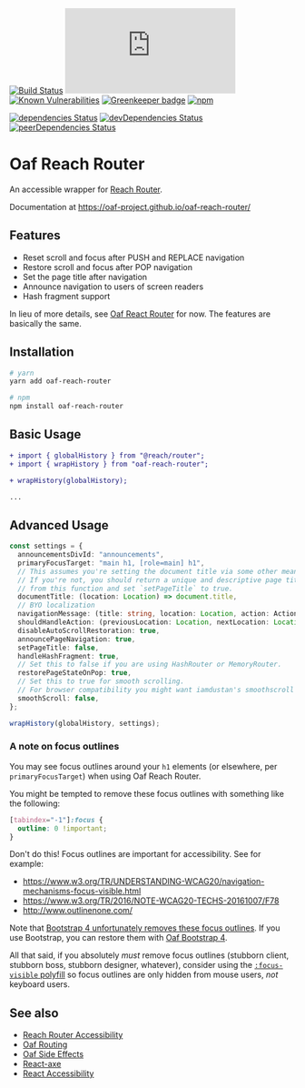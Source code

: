 [![Build Status](https://travis-ci.org/oaf-project/oaf-reach-router.svg?branch=master)](https://travis-ci.org/oaf-project/oaf-reach-router)
[![type-coverage](https://img.shields.io/badge/dynamic/json.svg?label=type-coverage&prefix=%E2%89%A5&suffix=%&query=$.typeCoverage.atLeast&uri=https%3A%2F%2Fraw.githubusercontent.com%2Foaf-project%2Foaf-reach-router%2Fmaster%2Fpackage.json)](https://github.com/plantain-00/type-coverage)
[![Known Vulnerabilities](https://snyk.io/test/github/oaf-project/oaf-reach-router/badge.svg?targetFile=package.json)](https://snyk.io/test/github/oaf-project/oaf-reach-router?targetFile=package.json)
[![Greenkeeper badge](https://badges.greenkeeper.io/oaf-project/oaf-reach-router.svg)](https://greenkeeper.io/)
[![npm](https://img.shields.io/npm/v/oaf-reach-router.svg)](https://www.npmjs.com/package/oaf-reach-router)

[![dependencies Status](https://david-dm.org/oaf-project/oaf-reach-router/status.svg)](https://david-dm.org/oaf-project/oaf-reach-router)
[![devDependencies Status](https://david-dm.org/oaf-project/oaf-reach-router/dev-status.svg)](https://david-dm.org/oaf-project/oaf-reach-router?type=dev)
[![peerDependencies Status](https://david-dm.org/oaf-project/oaf-reach-router/peer-status.svg)](https://david-dm.org/oaf-project/oaf-reach-router?type=peer)

# Oaf Reach Router

An accessible wrapper for [Reach Router](https://github.com/reach/router).

Documentation at https://oaf-project.github.io/oaf-reach-router/

## Features

* Reset scroll and focus after PUSH and REPLACE navigation
* Restore scroll and focus after POP navigation
* Set the page title after navigation
* Announce navigation to users of screen readers
* Hash fragment support

In lieu of more details, see [Oaf React Router](https://github.com/oaf-project/oaf-react-router/blob/master/README.md#features) for now. The features are basically the same.

## Installation

```sh
# yarn
yarn add oaf-reach-router

# npm
npm install oaf-reach-router
```

## Basic Usage

```diff
+ import { globalHistory } from "@reach/router";
+ import { wrapHistory } from "oaf-reach-router";

+ wrapHistory(globalHistory);

...
```

## Advanced Usage

```typescript
const settings = {
  announcementsDivId: "announcements",
  primaryFocusTarget: "main h1, [role=main] h1",
  // This assumes you're setting the document title via some other means (e.g. React Helmet).
  // If you're not, you should return a unique and descriptive page title for each page
  // from this function and set `setPageTitle` to true.
  documentTitle: (location: Location) => document.title,
  // BYO localization
  navigationMessage: (title: string, location: Location, action: Action): string => `Navigated to ${title}.`,
  shouldHandleAction: (previousLocation: Location, nextLocation: Location, action: Action) => true,
  disableAutoScrollRestoration: true,
  announcePageNavigation: true,
  setPageTitle: false,
  handleHashFragment: true,
  // Set this to false if you are using HashRouter or MemoryRouter.
  restorePageStateOnPop: true,
  // Set this to true for smooth scrolling.
  // For browser compatibility you might want iamdustan's smoothscroll polyfill https://github.com/iamdustan/smoothscroll
  smoothScroll: false,
};

wrapHistory(globalHistory, settings);
```

### A note on focus outlines
You may see focus outlines around your `h1` elements (or elsewhere, per `primaryFocusTarget`) when using Oaf Reach Router.

You might be tempted to remove these focus outlines with something like the following:
```css
[tabindex="-1"]:focus {
  outline: 0 !important;
}
```

Don't do this! Focus outlines are important for accessibility. See for example:

* https://www.w3.org/TR/UNDERSTANDING-WCAG20/navigation-mechanisms-focus-visible.html
* https://www.w3.org/TR/2016/NOTE-WCAG20-TECHS-20161007/F78
* http://www.outlinenone.com/

Note that [Bootstrap 4 unfortunately removes these focus outlines](https://github.com/twbs/bootstrap/issues/28425). If you use Bootstrap, you can restore them with [Oaf Bootstrap 4](https://github.com/oaf-project/oaf-bootstrap-4).

All that said, if you absolutely _must_ remove focus outlines (stubborn client, stubborn boss, stubborn designer, whatever), consider using the [`:focus-visible` polyfill](https://github.com/WICG/focus-visible) so focus outlines are only hidden from mouse users, _not_ keyboard users.

## See also
* [Reach Router Accessibility](https://reach.tech/router/accessibility)
* [Oaf Routing](https://github.com/oaf-project/oaf-routing)
* [Oaf Side Effects](https://github.com/oaf-project/oaf-side-effects)
* [React-axe](https://github.com/dequelabs/react-axe)
* [React Accessibility](https://reactjs.org/docs/accessibility.html)
